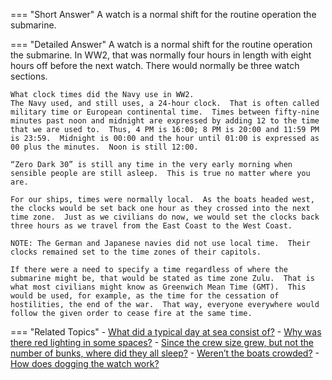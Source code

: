 
=== "Short Answer"
    A watch is a normal shift for the routine operation the submarine.

=== "Detailed Answer"
    A watch is a normal shift for the routine operation the submarine.  In WW2, that was normally four hours in length with eight hours off before the next watch.  There would normally be three watch sections.

    What clock times did the Navy use in WW2.
    The Navy used, and still uses, a 24-hour clock.  That is often called military time or European continental time.  Times between fifty-nine minutes past noon and midnight are expressed by adding 12 to the time that we are used to.  Thus, 4 PM is 16:00; 8 PM is 20:00 and 11:59 PM is 23:59.  Midnight is 00:00 and the hour until 01:00 is expressed as 00 plus the minutes.  Noon is still 12:00.

    “Zero Dark 30” is still any time in the very early morning when sensible people are still asleep.  This is true no matter where you are.

    For our ships, times were normally local.  As the boats headed west, the clocks would be set back one hour as they crossed into the next time zone.  Just as we civilians do now, we would set the clocks back three hours as we travel from the East Coast to the West Coast.

    NOTE: The German and Japanese navies did not use local time.  Their clocks remained set to the time zones of their capitols.

    If there were a need to specify a time regardless of where the submarine might be, that would be stated as time zone Zulu.  That is what most civilians might know as Greenwich Mean Time (GMT).  This would be used, for example, as the time for the cessation of hostilities, the end of the war.  That way, everyone everywhere would follow the given order to cease fire at the same time.

=== "Related Topics"
    - [What did a typical day at sea consist of?](../FAQs/what-did-a-typical-day-at-sea-consist-of.md)
    - [Why was there red lighting in some spaces?](../FAQs/why-was-there-red-lighting-in-some-spaces.md)
    - [Since the crew size grew, but not the number of bunks, where did they all sleep?](../FAQs/since-the-crew-size-grew-but-not-the-number-of-bunks-where-did-they-all-sleep.md)
    - [Weren’t the boats crowded?](../FAQs/werent-the-boats-crowded.md)
    - [How does dogging the watch work?](../FAQs/how-does-dogging-the-watch-work.md)

